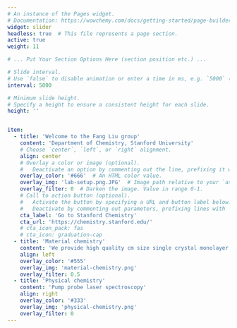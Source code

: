 ```yaml
---
# An instance of the Pages widget.
# Documentation: https://wowchemy.com/docs/getting-started/page-builder/#people
widget: slider
headless: true  # This file represents a page section.
active: true
weight: 11

# ... Put Your Section Options Here (section position etc.) ...

# Slide interval.
# Use `false` to disable animation or enter a time in ms, e.g. `5000` (5s).
interval: 5000

# Minimum slide height.
# Specify a height to ensure a consistent height for each slide.
height: ''


item:
  - title: 'Welcome to the Fang Liu group'
    content: 'Department of Chemistry, Stanford University'
    # Choose `center`, `left`, or `right` alignment.
    align: center
    # Overlay a color or image (optional).
    #   Deactivate an option by commenting out the line, prefixing it with `#`.
    overlay_color: '#666'  # An HTML color value.
    overlay_img: 'lab-setup.png.JPG'  # Image path relative to your `assets/media/` folder
    overlay_filter: 0  # Darken the image. Value in range 0-1.
    # Call to action button (optional).
    #   Activate the button by specifying a URL and button label below.
    #   Deactivate by commenting out parameters, prefixing lines with `#`.
    cta_label: 'Go to Stanford Chemistry'
    cta_url: 'https://chemistry.stanford.edu/'
    # cta_icon_pack: fas
    # cta_icon: graduation-cap
  - title: 'Material chemistry'
    content: 'We provide high quality cm size single crystal monolayer'
    align: left
    overlay_color: '#555'
    overlay_img: 'material-chemistry.png'
    overlay_filter: 0.5
  - title: 'Physical chemistry'
    content: 'Pump probe laser spectroscopy'
    align: right
    overlay_color: '#333'
    overlay_img: 'physical-chemistry.png'
    overlay_filter: 0
---
```

